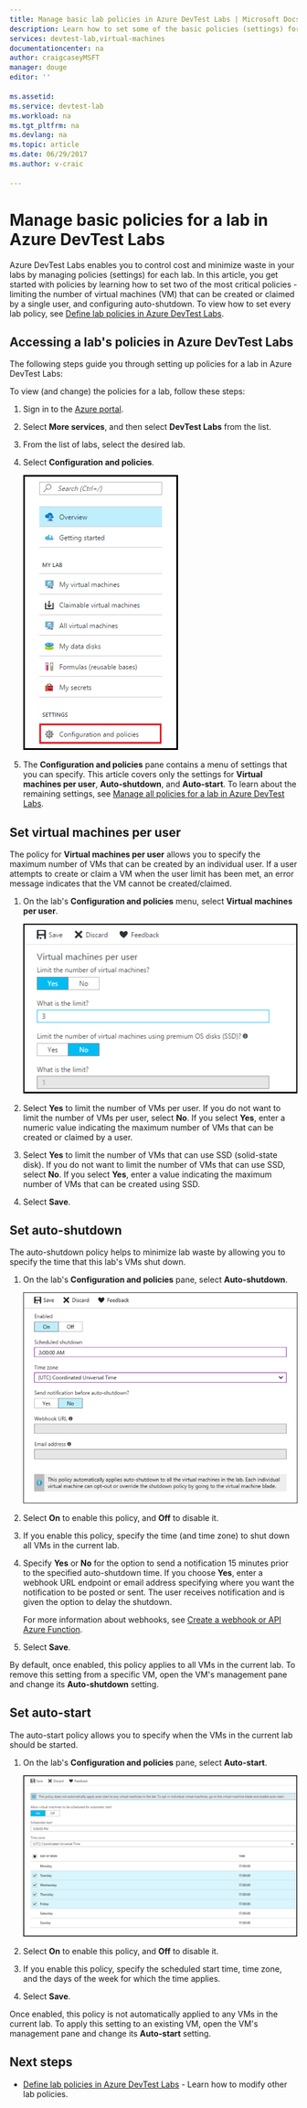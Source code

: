```yaml
---
title: Manage basic lab policies in Azure DevTest Labs | Microsoft Docs
description: Learn how to set some of the basic policies (settings) for a lab in DevTest Labs 
services: devtest-lab,virtual-machines
documentationcenter: na
author: craigcaseyMSFT
manager: douge
editor: ''

ms.assetid: 
ms.service: devtest-lab
ms.workload: na
ms.tgt_pltfrm: na
ms.devlang: na
ms.topic: article
ms.date: 06/29/2017
ms.author: v-craic

---
```


# Manage basic policies for a lab in Azure DevTest Labs

Azure DevTest Labs enables you to control cost and minimize waste in your labs by managing policies (settings) for each lab. In this article, you get started with policies by learning how to set two of the most critical policies - limiting the number of virtual machines (VM) that can be created or claimed by a single user, and configuring auto-shutdown. To view how to set every lab policy, see [Define lab policies in Azure DevTest Labs](devtest-lab-set-lab-policy.md).  

## Accessing a lab's policies in Azure DevTest Labs
The following steps guide you through setting up policies for a lab in Azure DevTest Labs:

To view (and change) the policies for a lab, follow these steps:

1. Sign in to the [Azure portal](http://go.microsoft.com/fwlink/p/?LinkID=525040).

1. Select **More services**, and then select **DevTest Labs** from the list.

1. From the list of labs, select the desired lab.   

1. Select **Configuration and policies**.

    ![Policy settings pane](./media/devtest-lab-set-lab-policy/policies-menu.png)

1. The **Configuration and policies** pane contains a menu of settings that you can specify. This article covers only the settings for **Virtual machines per user**, **Auto-shutdown**, and **Auto-start**. To learn about the remaining settings, see [Manage all policies for a lab in Azure DevTest Labs](./devtest-lab-set-lab-policy.md). 
   
## Set virtual machines per user
The policy for **Virtual machines per user** allows you to specify the maximum number of VMs that can be created by an individual user. If a user attempts to create or claim a VM when the user limit has been met, an error message indicates that the VM cannot be created/claimed. 

1. On the lab's **Configuration and policies** menu, select **Virtual machines per user**.
   
    ![Virtual machines per user](./media/devtest-lab-set-lab-policy/max-vms-per-user.png)

1. Select **Yes** to limit the number of VMs per user. If you do not want to limit the number of VMs per user, select **No**. If you select **Yes**, enter a numeric value indicating the maximum number of VMs that can be created or claimed by a user. 

1. Select **Yes** to limit the number of VMs that can use SSD (solid-state disk). If you do not want to limit the number of VMs that can use SSD, select **No**. If you select **Yes**, enter a value indicating the maximum number of VMs that can be created using SSD. 

1. Select **Save**.

## Set auto-shutdown
The auto-shutdown policy helps to minimize lab waste by allowing you to specify the time that this lab's VMs shut down.

1. On the lab's **Configuration and policies** pane, select **Auto-shutdown**.
   
    ![Auto-shutdown](./media/devtest-lab-set-lab-policy/auto-shutdown.png)

1. Select **On** to enable this policy, and **Off** to disable it.

1. If you enable this policy, specify the time (and time zone) to shut down all VMs in the current lab.

1. Specify **Yes** or **No** for the option to send a notification 15 minutes prior to the specified auto-shutdown time. If you choose **Yes**, enter a webhook URL endpoint or email address specifying where you want the notification to be posted or sent. The user receives notification and is given the option to delay the shutdown.

   For more information about webhooks, see [Create a webhook or API Azure Function](../azure-functions/functions-create-a-web-hook-or-api-function.md). 

1. Select **Save**.

By default, once enabled, this policy applies to all VMs in the current lab. To remove this setting from a specific VM, open the VM's management pane and change its **Auto-shutdown** setting.

## Set auto-start
The auto-start policy allows you to specify when the VMs in the current lab should be started.  

1. On the lab's **Configuration and policies** pane, select **Auto-start**.
   
    ![Auto-start](./media/devtest-lab-set-lab-policy/auto-start.png)

2. Select **On** to enable this policy, and **Off** to disable it.

3. If you enable this policy, specify the scheduled start time, time zone, and the days of the week for which the time applies. 

4. Select **Save**.

Once enabled, this policy is not automatically applied to any VMs in the current lab. To apply this setting to an existing VM, open the VM's management pane and change its **Auto-start** setting.

## Next steps

- [Define lab policies in Azure DevTest Labs](devtest-lab-set-lab-policy.md) - Learn how to modify other lab policies.
